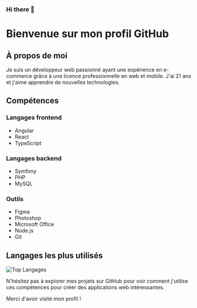 ### Hi there 👋

# Bienvenue sur mon profil GitHub

## À propos de moi

Je suis un développeur web passionné ayant une expérience en e-commerce grâce à une licence professionnelle en web et mobile. J'ai 21 ans et j'aime apprendre de nouvelles technologies.

## Compétences

### Langages frontend

- Angular
- React
- TypeScript

### Langages backend

- Symfony
- PHP
- MySQL

### Outils

- Figma
- Photoshop
- Microsoft Office
- Node.js
- Git

## Langages les plus utilisés

![Top Langages](https://github-readme-stats.vercel.app/api/top-langs/?username=votre_nom_d_utilisateur&layout=compact)

N'hésitez pas à explorer mes projets sur GitHub pour voir comment j'utilise ces compétences pour créer des applications web intéressantes.

Merci d'avoir visité mon profil !

